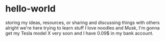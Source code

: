 # hello-world
storing my ideas, resources, or sharing and discussing things with others
alright we're here trying to learn stuff
I love noodles and Musk, I'm gonna get my Tesla model X very soon and I have 0.09$ in my bank account.
